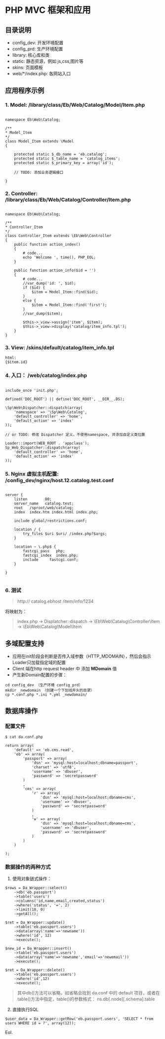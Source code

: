 # PHP MVC 框架和应用

## 目录说明

* config_dev: 开发环境配置
* config_prd: 生产环境配置
* library: 核心库和类
* static: 静态资源，例如 js,css,图片等
* skins: 页面模板
* web/*/index.php: 各网站入口

## 应用程序示例

### 1. Model: /library/class/Eb/Web/Catalog/Model/Item.php
~~~

namespace Eb\Web\Catalog;

/**
* Model_Item
*/
class Model_Item extends \Model
{
	
	protected static $_db_name = 'eb.catalog';
	protected static $_table_name = 'catalog_items';
	protected static $_primary_key = array('id');
	
	// TODO: 添加业务逻辑接口
	
}

~~~

### 2. Controller: /library/class/Eb/Web/Catalog/Controller/Item.php
~~~

namespace Eb\Web\Catalog;

/**
* Controller_Item
*/
class Controller_Item extends \Eb\Web\Controller
{	
	public function action_index()
	{
		# code...
		echo 'Welcome ', time(), PHP_EOL;
	}
	
	public function action_info($id = '')
	{
		# code...
		//var_dump('id: ', $id);
		if ($id) {
			$item = Model_Item::find($id);
		}
		else {
			$item = Model_Item::find('first');
		}
		//var_dump($item);
		
		$this->_view->assign('item', $item);
		$this->_view->display('catalog/item_info.tpl');
	}
}

~~~

### 3. View: /skins/default/catalog/item_info.tpl
~~~
html:
{$item.id}
~~~


### 4. 入口： /web/catalog/index.php
~~~

include_once 'init.php';

defined('DOC_ROOT') || define('DOC_ROOT', __DIR__.DS);

\Sp\Web\Dispatcher::dispatch(array(
	'namespace' => '\Sp\Web\Catalog',
	'default_controller' => 'home',
	'default_action' => 'index'
));

// or TODO: 修改 Dispatcher 定义，不使用namespace, 并添加自定义类位置

Loader::import(WEB_ROOT . 'appclass');
Sp_Web_Dispatcher::dispatch(array(
	'default_controller' => 'home',
	'default_action' => 'index'
));

~~~

### 5. Nginx 虚拟主机配置: /config_dev/nginx/host.12.catalog.test.conf
~~~

server {
	listen		  80;
	server_name	  catalog.test;
	root   /sproot/web/catalog;
	index  index.htm index.html index.php;

	include global/restrictions.conf;

	location / {
		try_files $uri $uri/ /index.php?$args;
	}

	location ~ \.php$ {
		fastcgi_pass   php;
		fastcgi_index  index.php;
		include		fastcgi.conf;
	}

}


~~~

### 6. 测试

> http:// catalog.ebhost /item/info/1234

将映射为：

> index.php -> Displatcher::dispatch -> \Eb\Web\Catalog\Controller\Item -> \Eb\Web\Catalog\Model\Item



## 多域配置支持
* 应用在init阶段会判断是否传入域参数（HTTP_MDOMAIN），然后会指示Loader只加载指定域的配置
* Client 端在http request header 中 添加 **MDomain** 值
* 产生新Domain配置的步骤：

~~~
cd config_dev （生产环境 config_prd）
mkdir _newdomain （创建一个下划线开头的目录）
cp *.conf.php *.ini *.yml _newdomain/
~~~


## 数据库操作
### 配置文件

	$ cat da.conf.php

~~~
return array(
	'default' => 'eb.cms.read',
	'eb' => array(
		'passport' => array(
			'dsn' => 'mysql:host=localhost;dbname=passport',
			'charset' => 'utf8',
			'username' => 'dbuser',
			'password' => 'secretpassword'
		)
		,
		'cms' => array(
			'r' => array(
				'dsn' => 'mysql:host=localhost;dbname=cms',
				'username' => 'dbuser',
				'password' => 'secretpassword'
			)
			,
			'w' => array(
				'dsn' => 'mysql:host=localhost;dbname=cms',
				'username' => 'dbuser',
				'password' => 'secretpassword'
			)
		)
	)
	
);
~~~
### 数据操作的两种方式

1. 使用对象链式操作：

~~~
$rows = Da_Wrapper::select()
	->db('eb.passport')
	->table('users')
	->columns('id,name,email,created,status')
	->where('status', '=', 2)
	->limit(10, 0)
	->getAll();

$ret = Da_Wrapper::update()
	->table('eb.passport.users')
	->data(array('name'=>'newname'))
	->where('id', 12)
	->execute();

$new_id = Da_Wrapper::insert()
	->table('eb.passport.users')
	->data(array('name'=>'newname','email'=>'newemail'))
	->execute();

$ret = Da_Wrapper::delete()
	->table('eb.passport.users')
	->where('id',12)
	->execute();
~~~

> 其中db()方法可以省略，如省略会找到 da.conf 中的 default 项目，或者在table()方法中指定，table()的参数格式： ns.db[.node][.schema].table

2. 直接执行SQL

~~~
$user_data = Da_Wrapper::getRow('eb.passport.users', 'SELECT * from users WHERE id = ?', array(12));
~~~

Eol.
